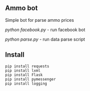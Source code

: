 ## Ammo bot

Simple bot for parse ammo prices

*python facebook.py* - run facebook bot

*python parse.py* - run data parse script


## Install

```
pip install requests
pip install lxml
pip install Flask
pip install pymessenger
pip install logging
```
